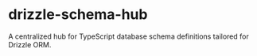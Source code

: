 # drizzle-schema-hub
A centralized hub for TypeScript database schema definitions tailored for Drizzle ORM. 
